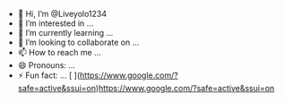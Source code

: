 - 👋 Hi, I’m @Liveyolo1234
- 👀 I’m interested in ...
- 🌱 I’m currently learning ...
- 💞️ I’m looking to collaborate on ...
- 📫 How to reach me ...
- 😄 Pronouns: ...
- ⚡ Fun fact: ...
[
[](https://www.google.com/)<!---
Liveyolo1234/Liveyolo1234 is a ✨ special ✨ repository because its `README.md` (this file) appears on your GitHub profile.
You can click the Preview link to take a look at your changes.
--->](https://www.google.com/?safe=active&ssui=on)https://www.google.com/?safe=active&ssui=on
